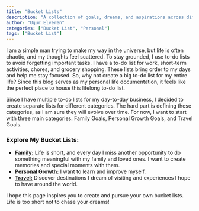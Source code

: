 ```yaml
---
title: "Bucket Lists"
description: "A collection of goals, dreams, and aspirations across different categories, from travel to personal growth, all in one place. Explore and get inspired!"
author: "Ugur Elveren"
categories: ["Bucket List", "Personal"]
tags: ["Bucket List"]
---
```



I am a simple man trying to make my way in the universe, but life is often chaotic, and my thoughts feel scattered. To stay grounded, I use to-do lists to avoid forgetting important tasks. I have a to-do list for work, short-term activities, chores, and grocery shopping. These lists bring order to my days and help me stay focused. So, why not create a big to-do list for my entire life? Since this blog serves as my personal life documentation, it feels like the perfect place to house this lifelong to-do list.

Since I have multiple to-do lists for my day-to-day business, I decided to create separate lists for different categories. The hard part is defining these categories, as I am sure they will evolve over time. For now, I want to start with three main categories: Family Goals, Personal Growth Goals, and Travel Goals.

### Explore My Bucket Lists:

- [**Family:**](/bucket-list/family) Life is short, and every day I miss another opportunity to do something meaningful with my family and loved ones. I want to create memories and special moments with them.
- [**Personal Growth:**](/bucket-list/personal-growth) I want to learn and improve myself.
- [**Travel:**](/bucket-list/travel) Discover destinations I dream of visiting and experiences I hope to have around the world.

I hope this page inspires you to create and pursue your own bucket lists. Life is too short not to chase your dreams!

